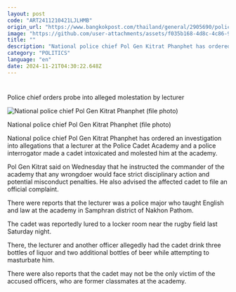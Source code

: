 ```yaml
---
layout: post
code: "ART2411210421LJLHMB"
origin_url: "https://www.bangkokpost.com/thailand/general/2905690/police-chief-orders-probe-into-alleged-molestation-by-lecturer"
image: "https://github.com/user-attachments/assets/f035b168-4d8c-4c86-9cdf-0679761e06f3"
title: ""
description: "National police chief Pol Gen Kitrat Phanphet has ordered an investigation into allegations that a lecturer at the Police Cadet Academy and a police interrogator made a cadet intoxicated and molested him at the academy."
category: "POLITICS"
language: "en"
date: 2024-11-21T04:30:22.648Z
---
```


# 

Police chief orders probe into alleged molestation by lecturer

![National police chief Pol Gen Kitrat Phanphet (file photo)](https://github.com/user-attachments/assets/94aa1809-993f-4daf-a729-5331fb80ef5f)

National police chief Pol Gen Kitrat Phanphet (file photo)

National police chief Pol Gen Kitrat Phanphet has ordered an investigation into allegations that a lecturer at the Police Cadet Academy and a police interrogator made a cadet intoxicated and molested him at the academy.

Pol Gen Kitrat said on Wednesday that he instructed the commander of the academy that any wrongdoer would face strict disciplinary action and potential misconduct penalties. He also advised the affected cadet to file an official complaint.

There were reports that the lecturer was a police major who taught English and law at the academy in Samphran district of Nakhon Pathom.

The cadet was reportedly lured to a locker room near the rugby field last Saturday night.

There, the lecturer and another officer allegedly had the cadet drink three bottles of liquor and two additional bottles of beer while attempting to masturbate him.

There were also reports that the cadet may not be the only victim of the accused officers, who are former classmates at the academy.